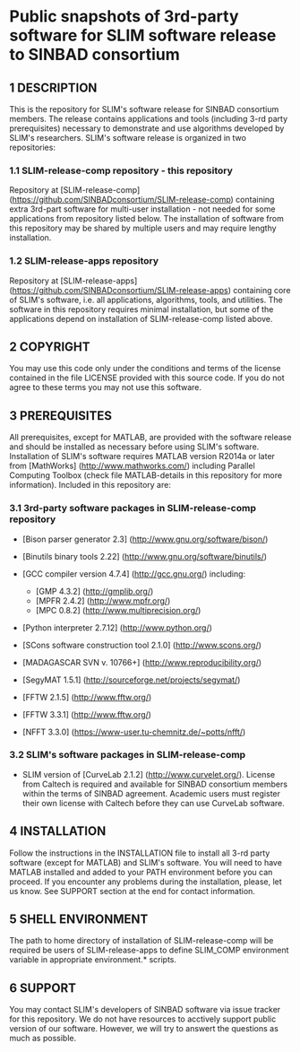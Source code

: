 # Public snapshots of 3rd-party software for SLIM software release to SINBAD consortium
## 1 DESCRIPTION
 This is the repository for SLIM's software release for SINBAD
 consortium members. The release contains applications and tools
 (including 3-rd party prerequisites) necessary to demonstrate and use
 algorithms developed by SLIM's researchers. SLIM's software release is
 organized in two repositories:
### 1.1 SLIM-release-comp repository - this repository
 Repository at [SLIM-release-comp]
 (https://github.com/SINBADconsortium/SLIM-release-comp) containing
 extra 3rd-part software for multi-user installation - not needed for
 some applications from repository listed below. The installation of
 software from this repository may be shared by multiple users and may
 require lengthy installation.
### 1.2 SLIM-release-apps repository
 Repository at [SLIM-release-apps]
 (https://github.com/SINBADconsortium/SLIM-release-apps) containing
 core of SLIM's software, i.e. all applications, algorithms, tools, and
 utilities. The software in this repository requires minimal
 installation, but some of the applications depend on installation of
 SLIM-release-comp listed above.
## 2 COPYRIGHT
 You may use this code only under the conditions and terms of the
 license contained in the file LICENSE provided with this source code.
 If you do not agree to these terms you may not use this software.
## 3 PREREQUISITES
 All prerequisites, except for MATLAB, are provided with the software
 release and should be installed as necessary before using SLIM's
 software. Installation of SLIM's software requires MATLAB version
 R2014a or later  from [MathWorks] (http://www.mathworks.com/)
 including Parallel Computing Toolbox (check file MATLAB-details in
 this repository for more information).
 Included in this repository are:
### 3.1 3rd-party software packages in SLIM-release-comp repository
 - [Bison parser generator 2.3] (http://www.gnu.org/software/bison/)  
 - [Binutils binary tools 2.22] (http://www.gnu.org/software/binutils/)
  
 - [GCC compiler version 4.7.4] (http://gcc.gnu.org/) including:  
 	- [GMP 4.3.2] (http://gmplib.org/)  
 	- [MPFR 2.4.2] (http://www.mpfr.org/)  
 	- [MPC 0.8.2] (http://www.multiprecision.org/)  
 - [Python interpreter 2.7.12] (http://www.python.org/)  
 - [SCons software construction tool 2.1.0] (http://www.scons.org/)  
 - [MADAGASCAR SVN v. 10766+] (http://www.reproducibility.org/)  
 - [SegyMAT 1.5.1] (http://sourceforge.net/projects/segymat/)  
 - [FFTW 2.1.5] (http://www.fftw.org/)  
 - [FFTW 3.3.1] (http://www.fftw.org/)  
 - [NFFT 3.3.0] (https://www-user.tu-chemnitz.de/~potts/nfft/)  
 
### 3.2 SLIM's software packages in SLIM-release-comp
 - SLIM version of [CurveLab 2.1.2] (http://www.curvelet.org/). License
 from Caltech is required and available for SINBAD consortium members
 within the terms of SINBAD agreement. Academic users must register
 their own license with Caltech before they can use CurveLab software.
 
## 4 INSTALLATION
 Follow the instructions in the INSTALLATION file to install all 3-rd
 party software (except for MATLAB) and SLIM's software. You will need
 to have MATLAB installed and added to your PATH environment before you
 can proceed. If you encounter any problems during the installation,
 please, let us know. See SUPPORT section at the end for contact
 information.
## 5 SHELL ENVIRONMENT
 The path to home directory of installation of SLIM-release-comp will
 be required be users of SLIM-release-apps to define SLIM_COMP
 environment variable in appropriate environment.* scripts.
## 6 SUPPORT
 You may contact SLIM's developers of SINBAD software via issue tracker for this repository. We do not have resources to acctively support public version of our software. However, we will try to answert the questions as much as possible.
